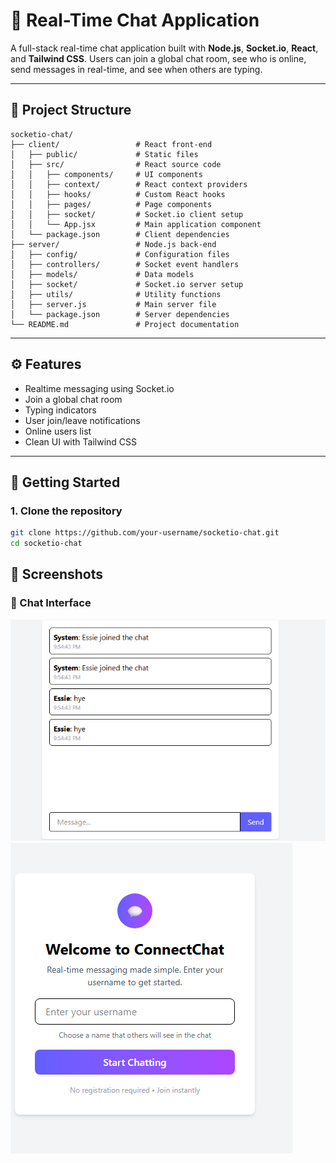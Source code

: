 # 💬 Real-Time Chat Application

A full-stack real-time chat application built with **Node.js**, **Socket.io**, **React**, and **Tailwind CSS**. Users can join a global chat room, see who is online, send messages in real-time, and see when others are typing.

---

## 📁 Project Structure

```
socketio-chat/
├── client/                 # React front-end
│   ├── public/             # Static files
│   ├── src/                # React source code
│   │   ├── components/     # UI components
│   │   ├── context/        # React context providers
│   │   ├── hooks/          # Custom React hooks
│   │   ├── pages/          # Page components
│   │   ├── socket/         # Socket.io client setup
│   │   └── App.jsx         # Main application component
│   └── package.json        # Client dependencies
├── server/                 # Node.js back-end
│   ├── config/             # Configuration files
│   ├── controllers/        # Socket event handlers
│   ├── models/             # Data models
│   ├── socket/             # Socket.io server setup
│   ├── utils/              # Utility functions
│   ├── server.js           # Main server file
│   └── package.json        # Server dependencies
└── README.md               # Project documentation
```


---

## ⚙️ Features

- Realtime messaging using Socket.io
- Join a global chat room
- Typing indicators
- User join/leave notifications
- Online users list
- Clean UI with Tailwind CSS

---

## 🚀 Getting Started

### 1. Clone the repository
```bash
git clone https://github.com/your-username/socketio-chat.git
cd socketio-chat

```
## 📸 Screenshots

### 💬 Chat Interface
![Chat UI](images/image1.png)
![Chat UI](images/image2.png)
